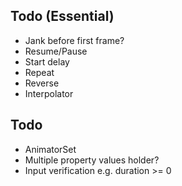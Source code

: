 ## Todo (Essential)

* Jank before first frame?
* Resume/Pause
* Start delay
* Repeat
* Reverse
* Interpolator

## Todo

* AnimatorSet
* Multiple property values holder?
* Input verification e.g. duration >= 0


